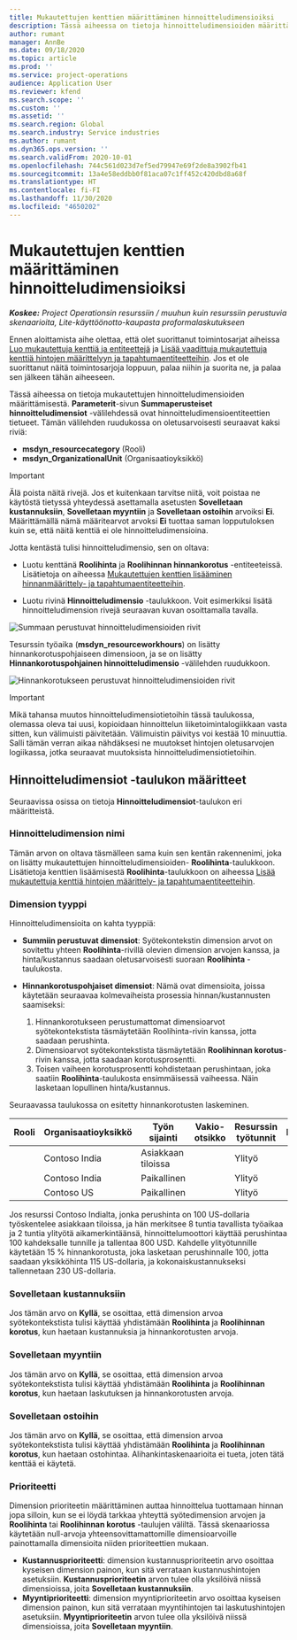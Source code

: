 ```yaml
---
title: Mukautettujen kenttien määrittäminen hinnoitteludimensioiksi
description: Tässä aiheessa on tietoja hinnoitteludimensioiden määrittämisestä mukautettujen kenttien avulla.
author: rumant
manager: AnnBe
ms.date: 09/18/2020
ms.topic: article
ms.prod: ''
ms.service: project-operations
audience: Application User
ms.reviewer: kfend
ms.search.scope: ''
ms.custom: ''
ms.assetid: ''
ms.search.region: Global
ms.search.industry: Service industries
ms.author: rumant
ms.dyn365.ops.version: ''
ms.search.validFrom: 2020-10-01
ms.openlocfilehash: 744c561d023d7ef5ed79947e69f2de8a3902fb41
ms.sourcegitcommit: 13a4e58eddbb0f81aca07c1ff452c420dbd8a68f
ms.translationtype: HT
ms.contentlocale: fi-FI
ms.lasthandoff: 11/30/2020
ms.locfileid: "4650202"
---
```

# <a name="set-up-custom-fields-as-pricing-dimensions"></a>Mukautettujen kenttien määrittäminen hinnoitteludimensioiksi

_**Koskee:** Project Operationsin resurssiin / muuhun kuin resurssiin perustuvia skenaarioita, Lite-käyttöönotto-kaupasta proformalaskutukseen_

Ennen aloittamista aihe olettaa, että olet suorittanut toimintosarjat aiheissa [Luo mukautettuja kenttiä ja entiteettejä](create-custom-fields-entities-pricing-dimensions.md) ja [Lisää vaadittuja mukautettuja kenttiä hintojen määrittelyyn ja tapahtumaentiteetteihin](add-custom-fields-price-setup-transactional-entities.md). Jos et ole suorittanut näitä toimintosarjoja loppuun, palaa niihin ja suorita ne, ja palaa sen jälkeen tähän aiheeseen. 

Tässä aiheessa on tietoja mukautettujen hinnoitteludimensioiden määrittämisestä. **Parameterit**-sivun **Summaperusteiset hinnoitteludimensiot** -välilehdessä ovat hinnoitteludimensioentiteettien tietueet. Tämän välilehden ruudukossa on oletusarvoisesti seuraavat kaksi riviä:

- **msdyn_resourcecategory** (Rooli)
- **msdyn_OrganizationalUnit** (Organisaatioyksikkö)

> [!IMPORTANT]
> Älä poista näitä rivejä. Jos et kuitenkaan tarvitse niitä, voit poistaa ne käytöstä tietyssä yhteydessä asettamalla asetusten **Sovelletaan kustannuksiin**, **Sovelletaan myyntiin** ja **Sovelletaan ostoihin** arvoiksi **Ei**. Määrittämällä nämä määritearvot arvoksi **Ei** tuottaa saman lopputuloksen kuin se, että näitä kenttiä ei ole hinnoitteludimensioina.

Jotta kentästä tulisi hinnoitteludimensio, sen on oltava:

- Luotu kenttänä **Roolihinta** ja **Roolihinnan hinnankorotus** -entiteeteissä. Lisätietoja on aiheessa [Mukautettujen kenttien lisääminen hinnanmäärittely- ja tapahtumaentiteetteihin](add-custom-fields-price-setup-transactional-entities.md).

- Luotu rivinä **Hinnoitteludimensio** -taulukkoon. Voit esimerkiksi lisätä hinnoitteludimension rivejä seuraavan kuvan osoittamalla tavalla. 

![Summaan perustuvat hinnoitteludimensioiden rivit](media/Amt-based-PD.png)

Tesurssin työaika (**msdyn_resourceworkhours**) on lisätty hinnankorotuspohjaiseen dimensioon, ja se on lisätty **Hinnankorotuspohjainen hinnoitteludimensio** -välilehden ruudukkoon.

![Hinnankorotukseen perustuvat hinnoitteludimensioiden rivit](media/Markup-based-PD.png)


> [!IMPORTANT]
> Mikä tahansa muutos hinnoitteludimensiotietoihin tässä taulukossa, olemassa oleva tai uusi, kopioidaan hinnoittelun liiketoimintalogiikkaan vasta sitten, kun välimuisti päivitetään. Välimuistin päivitys voi kestää 10 minuuttia. Salli tämän verran aikaa nähdäksesi ne muutokset hintojen oletusarvojen logiikassa, jotka seuraavat muutoksista hinnoitteludimensiotietoihin.


## <a name="attributes-of-the-pricing-dimensions-table"></a>Hinnoitteludimensiot -taulukon määritteet
Seuraavissa osissa on tietoja **Hinnoitteludimensiot**-taulukon eri määritteistä.

### <a name="pricing-dimension-name"></a>Hinnoitteludimension nimi
Tämän arvon on oltava täsmälleen sama kuin sen kentän rakennenimi, joka on lisätty mukautettujen hinnoitteludimensioiden- **Roolihinta**-taulukkoon. Lisätietoja kenttien lisäämisestä **Roolihinta**-taulukkoon on aiheessa [Lisää mukautettuja kenttiä hintojen määrittely- ja tapahtumaentiteetteihin](add-custom-fields-price-setup-transactional-entities.md).

### <a name="type-of-dimension"></a>Dimension tyyppi
Hinnoitteludimensioita on kahta tyyppiä:
  
  - **Summiin perustuvat dimensiot**: Syötekontekstin dimension arvot on sovitettu yhteen **Roolihinta**-rivillä olevien dimension arvojen kanssa, ja hinta/kustannus saadaan oletusarvoisesti suoraan **Roolihinta** -taulukosta.
  - **Hinnankorotuspohjaiset dimensiot**: Nämä ovat dimensioita, joissa käytetään seuraavaa kolmevaiheista prosessia hinnan/kustannusten saamiseksi:
 
    1. Hinnankorotukseen perustumattomat dimensioarvot syötekontekstista täsmäytetään Roolihinta-rivin kanssa, jotta saadaan perushinta.
    2. Dimensioarvot syötekontekstista täsmäytetään **Roolihinnan korotus**-rivin kanssa, jotta saadaan korotusprosentti.
    3. Toisen vaiheen korotusprosentti kohdistetaan perushintaan, joka saatiin **Roolihinta**-taulukosta ensimmäisessä vaiheessa. Näin lasketaan lopullinen hinta/kustannus.
   
   Seuraavassa taulukossa on esitetty hinnankorotusten laskeminen.
  
| Rooli        | Organisaatioyksikkö    |Työn sijainti      |Vakio-otsikko      |Resurssin työtunnit      |  Hinnankorotus|
| ------------|-------------|-------------------|--------------------|-------------------------|--------:|
|             | Contoso India|Asiakkaan tiloissa            |                    |Ylityö                 |15     |
|             | Contoso India|Paikallinen             |                    |Ylityö                 |10     |
|             | Contoso US   |Paikallinen             |                    |Ylityö                 |20     |


Jos resurssi Contoso Indialta, jonka perushinta on 100 US-dollaria työskentelee asiakkaan tiloissa, ja hän merkitsee 8 tuntia tavallista työaikaa ja 2 tuntia ylityötä aikamerkintäänsä, hinnoittelumoottori käyttää perushintaa 100 kahdeksalle tunnille ja tallentaa 800 USD. Kahdelle ylityötunnille käytetään 15 % hinnankorotusta, joka lasketaan perushinnalle 100, jotta saadaan yksikköhinta 115 US-dollaria, ja kokonaiskustannukseksi tallennetaan 230 US-dollaria.

### <a name="applicable-to-cost"></a>Sovelletaan kustannuksiin 
Jos tämän arvo on **Kyllä**, se osoittaa, että dimension arvoa syötekontekstista tulisi käyttää yhdistämään **Roolihinta** ja **Roolihinnan korotus**, kun haetaan kustannuksia ja hinnankorotusten arvoja.

### <a name="applicable-to-sales"></a>Sovelletaan myyntiin
Jos tämän arvo on **Kyllä**, se osoittaa, että dimension arvoa syötekontekstista tulisi käyttää yhdistämään **Roolihinta** ja **Roolihinnan korotus**, kun haetaan laskutuksen ja hinnankorotusten arvoja.

### <a name="applicable-to-purchase"></a>Sovelletaan ostoihin
Jos tämän arvo on **Kyllä**, se osoittaa, että dimension arvoa syötekontekstista tulisi käyttää yhdistämään **Roolihinta** ja **Roolihinnan korotus**, kun haetaan ostohintaa. Alihankintaskenaarioita ei tueta, joten tätä kenttää ei käytetä. 

### <a name="priority"></a>Prioriteetti
Dimension prioriteetin määrittäminen auttaa hinnoittelua tuottamaan hinnan jopa silloin, kun se ei löydä tarkkaa yhteyttä syötedimension arvojen ja **Roolihinta** tai **Roolihinnan korotus** -taulujen väliltä. Tässä skenaariossa käytetään null-arvoja yhteensovittamattomille dimensioarvoille painottamalla dimensioita niiden prioriteettien mukaan.

- **Kustannusprioriteetti**: dimension kustannusprioriteetin arvo osoittaa kyseisen dimension painon, kun sitä verrataan kustannushintojen asetuksiin. **Kustannusprioriteetin** arvon tulee olla yksilöivä niissä dimensioissa, joita **Sovelletaan kustannuksiin**.
- **Myyntiprioriteetti**: dimension myyntiprioriteetin arvo osoittaa kyseisen dimension painon, kun sitä verrataan myyntihintojen tai laskutushintojen asetuksiin. **Myyntiprioriteetin** arvon tulee olla yksilöivä niissä dimensioissa, joita **Sovelletaan myyntiin**.
